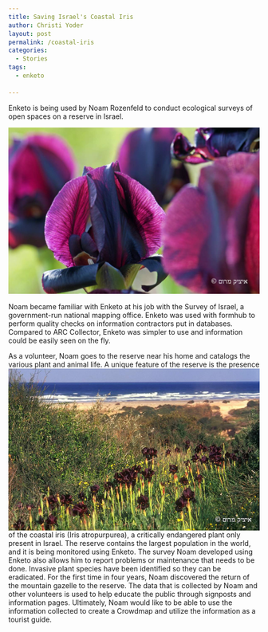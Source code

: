 ```yaml
---
title: Saving Israel's Coastal Iris
author: Christi Yoder
layout: post
permalink: /coastal-iris
categories:
  - Stories
tags:
  - enketo

---
```


Enketo is being used by Noam Rozenfeld to conduct ecological surveys of open spaces on a reserve in Israel. 

![coastal iris](../files/2015/05/irus3.jpg "coastal iris")

Noam became familiar with Enketo at his job with the Survey of Israel, a government-run national mapping office. Enketo was used with formhub to perform quality checks on information contractors put in databases. Compared to ARC Collector, Enketo was simpler to use and information could be easily seen on the fly. 

As a volunteer, Noam goes to the reserve near his home and catalogs the various plant and animal life.<img src="../files/2015/05/irus1.jpg" title="coastal iris" alt="coastal iris" style="float: right; margin-left: 20px;"/> A unique feature of the reserve is the presence of the coastal iris (Iris atropurpurea), a critically endangered plant only present in Israel. The reserve contains the largest population in the world, and it is being monitored using Enketo. The survey Noam developed using Enketo also allows him to report problems or maintenance that needs to be done. Invasive plant species have been identified so they can be eradicated. For the first time in four years, Noam discovered the return of the mountain gazelle to the reserve. The data that is collected by Noam and other volunteers is used to help educate the public through signposts and information pages. Ultimately, Noam would like to be able to use the information collected to create a Crowdmap and utilize the information as a tourist guide.
